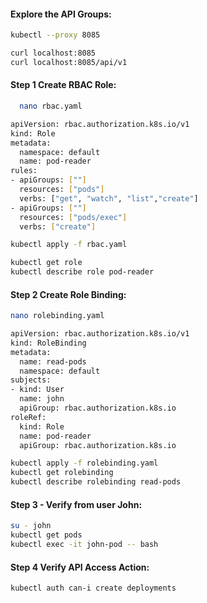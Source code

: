   #### Explore the API Groups:
```sh
kubectl --proxy 8085
```
```sh
curl localhost:8085
curl localhost:8085/api/v1
```
  #### Step 1 Create RBAC Role:
```sh
  nano rbac.yaml
```
```sh
apiVersion: rbac.authorization.k8s.io/v1
kind: Role
metadata:
  namespace: default
  name: pod-reader
rules:
- apiGroups: [""]
  resources: ["pods"]
  verbs: ["get", "watch", "list","create"]
- apiGroups: [""]
  resources: ["pods/exec"]
  verbs: ["create"]
```
```sh
kubectl apply -f rbac.yaml
```
```sh
kubectl get role
kubectl describe role pod-reader
```
  #### Step 2 Create Role Binding:
```sh
nano rolebinding.yaml
```
```sh
apiVersion: rbac.authorization.k8s.io/v1
kind: RoleBinding
metadata:
  name: read-pods
  namespace: default
subjects:
- kind: User
  name: john
  apiGroup: rbac.authorization.k8s.io
roleRef:
  kind: Role
  name: pod-reader
  apiGroup: rbac.authorization.k8s.io
```
```sh
kubectl apply -f rolebinding.yaml
kubectl get rolebinding
kubectl describe rolebinding read-pods
```
  #### Step 3 - Verify from user John:
```sh
su - john
kubectl get pods
kubectl exec -it john-pod -- bash
  ```
  #### Step 4 Verify API Access Action:
```sh
kubectl auth can-i create deployments
```
